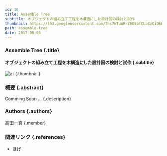 ```yaml
---
id: 16
title: Assemble Tree
subtitle: オブジェクトの組み立て工程を木構造にした設計図の検討と試作
thumbnail: https://lh3.googleusercontent.com/Ths7WTuWRrZEO5bfCLbXzQiOkWlXqwXfgt06l9kgUwE9IenOuYi-k0CZ2nYjX8nf30gwZsEPYlzCAYmaDHs7EVGEBrHgaD9coWyM8CxM3oBgovk5Gz0Io9slXGn4jFJ4q06_daMRBYcKLphOpHKeX358Xl20eeZXpOIiTuoCF-7DN2hPtCtKsG30nnlGWL_KXeRIrSk1c4Plibq1eh8--0L0PI5BzP46h8QN4qyTuYHzzlQ8u50vJdQE9uyCTQ7hAA-1qb-0xfxh2eXvvca00ayKE_lh2ztewUyzYsH08W_dR-NdEq9Hpn-He9vFVy2-AKIAqBoCkA-sB7unlRhr5U0ZnNOoG25ns4ePrRq-AWwxBEYDyr91auGuTOora_GHNB0sa-F0YmHtLiFzlyhCf8IwUew_qanIEHZLRRjaCRoTwINr7DoFFIFXcGt0Gy4e6kfxxGBlT2wVZuVdgL9B15mmBELf6n_d9zQ-6jrUhRs038k9UOH6h9ViNn5t5eaGppQ5pdS7xKQODYwppisI41f5OE8yb1U-D1PaqgoRbWfPZmhPY90szT_NB6h_nj0XAR0=s309-w309-h231-rw
path: assemble-tree
date: 2017-08-05
---
```


### Assemble Tree {.title}

#### オブジェクトの組み立て工程を木構造にした設計図の検討と試作 {.subtitle}

![at](https://lh3.googleusercontent.com/Ths7WTuWRrZEO5bfCLbXzQiOkWlXqwXfgt06l9kgUwE9IenOuYi-k0CZ2nYjX8nf30gwZsEPYlzCAYmaDHs7EVGEBrHgaD9coWyM8CxM3oBgovk5Gz0Io9slXGn4jFJ4q06_daMRBYcKLphOpHKeX358Xl20eeZXpOIiTuoCF-7DN2hPtCtKsG30nnlGWL_KXeRIrSk1c4Plibq1eh8--0L0PI5BzP46h8QN4qyTuYHzzlQ8u50vJdQE9uyCTQ7hAA-1qb-0xfxh2eXvvca00ayKE_lh2ztewUyzYsH08W_dR-NdEq9Hpn-He9vFVy2-AKIAqBoCkA-sB7unlRhr5U0ZnNOoG25ns4ePrRq-AWwxBEYDyr91auGuTOora_GHNB0sa-F0YmHtLiFzlyhCf8IwUew_qanIEHZLRRjaCRoTwINr7DoFFIFXcGt0Gy4e6kfxxGBlT2wVZuVdgL9B15mmBELf6n_d9zQ-6jrUhRs038k9UOH6h9ViNn5t5eaGppQ5pdS7xKQODYwppisI41f5OE8yb1U-D1PaqgoRbWfPZmhPY90szT_NB6h_nj0XAR0=s309-w309-h231-rw "at") {.thumbnail}

### 概要 {.abstract}

Comming Soon ... {.description}

### Authors {.authors}

高田一真 {.member}

### 関連リンク {.references}

* ほげ
